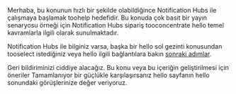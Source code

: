 
Merhaba, bu konunun hızlı bir şekilde olabildiğince Notification Hubs ile çalışmaya başlamak toohelp hedefidir. Bu konuda çok basit bir yayın senaryosu örneği için Notification Hubs sipariş tooconcentrate hello temel kavramlarla ilgili olarak sunulmaktadır.

Notification Hubs ile bilginiz varsa, başka bir hello sol gezinti konusundan tooselect istediğiniz veya hello ilgili bağlantılara bakın [sonraki adımlar](#next-steps).

Geri bildiriminizi ciddiye alacağız. Bu konu veya bu içeriğin geliştirilmesi için öneriler Tamamlanıyor bir güçlükle karşılaşırsanız hello sayfanın hello sonundaki görüşlerinize değer veriyoruz.


